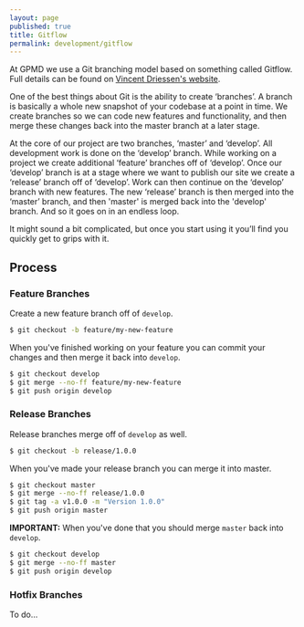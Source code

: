 ```yaml
---
layout: page
published: true
title: Gitflow
permalink: development/gitflow
---
```


<p class="lead">At GPMD we use a Git branching model based on something called Gitflow. Full details can be found on <a href="http://nvie.com/posts/a-successful-git-branching-model/" title="Gitflow">Vincent Driessen's website</a>.</p>

One of the best things about Git is the ability to create ‘branches’. A branch is basically a whole new snapshot of your codebase at a point in time. We create branches so we can code new features and functionality, and then merge these changes back into the master branch at a later stage.

At the core of our project are two branches, ‘master’ and ‘develop’. All development work is done on the ‘develop’ branch. While working on a project we create additional ‘feature’ branches off of ‘develop’. Once our ‘develop’ branch is at a stage where we want to publish our site we create a ‘release’ branch off of ‘develop’. Work can then continue on the ‘develop’ branch with new features. The new ‘release’ branch is then merged into the ‘master’ branch, and then 'master' is merged back into the 'develop' branch. And so it goes on in an endless loop.

It might sound a bit complicated, but once you start using it you’ll find you quickly get to grips with it.

## Process

### Feature Branches

Create a new feature branch off of `develop`.

```bash
$ git checkout -b feature/my-new-feature
```

When you've finished working on your feature you can commit your changes and then merge it back into `develop`.

```bash
$ git checkout develop
$ git merge --no-ff feature/my-new-feature
$ git push origin develop
```

### Release Branches

Release branches merge off of `develop` as well.

```bash
$ git checkout -b release/1.0.0
```

When you've made your release branch you can merge it into master.

```bash
$ git checkout master
$ git merge --no-ff release/1.0.0
$ git tag -a v1.0.0 -m "Version 1.0.0"
$ git push origin master
```

**IMPORTANT:** When you've done that you should merge `master` back into `develop`.

```bash
$ git checkout develop
$ git merge --no-ff master
$ git push origin develop
```

### Hotfix Branches

To do...